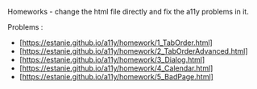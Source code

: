 Homeworks - change the html file directly and fix the a11y problems in it.

Problems :
- [https://estanie.github.io/a11y/homework/1_TabOrder.html]
- [https://estanie.github.io/a11y/homework/2_TabOrderAdvanced.html]
- [https://estanie.github.io/a11y/homework/3_Dialog.html]
- [https://estanie.github.io/a11y/homework/4_Calendar.html]
- [https://estanie.github.io/a11y/homework/5_BadPage.html]
